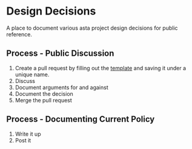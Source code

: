 # Design Decisions

A place to document various asta project design decisions for public reference.

## Process - Public Discussion

1. Create a pull request by filling out the [template](TEMPLATE.MD) and saving it under a unique name.
1. Discuss
1. Document arguments for and against
1. Document the decision
1. Merge the pull request

## Process - Documenting Current Policy

1. Write it up
1. Post it
